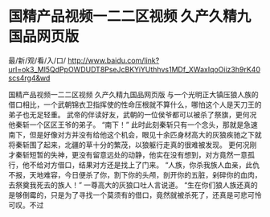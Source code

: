 # 国精产品视频一二二区视频 久产久精九国品网页版

最/新/观/看/入/口/ http://www.baidu.com/link?url=ok3_Ml5QdPpOWDUDT8PseJcBKYiYUthhvs1MDf_XWaxIqoOiiz3h9rK40scs4rg4&wd

国精产品视频一二二区视频 久产久精九国品网页版
 与一个光明正大镇压狼人族的借口相比，一个武朝锦衣卫指挥使的性命压根就不算什么，哪怕这个人是天刀王的弟子也无足轻重。
    武帝的伴读好友，武朝的一位侯爷都可以被杀了祭旗，更何况他秦斩一个区区王爷的弟子。
    “南下！”
    此时此刻秦斩只有一个念头，那就是急速南下，但是好像对方并没有给他这个机会，眼见十余匹身材高大的灰狼疾驰之下就将秦斩围了起来，北疆的草十分的繁茂，以狼躯行走真的很难被发现。
    更何况刚才秦斩短暂的失神，更没有留意远处的动静，他实在没有想到，对方竟然一意孤行，他不给对方借口，结果对方还是找上了门来。
    “人族，你杀我族人血亲，此仇不报，天地难容，今日便杀了你，割下你的头颅，剖开你的五脏，剁碎你的血肉，去祭奠我死去的族人！”
    一尊高大的灰狼口吐人言说道。
    “生在你们狼人族还真的是够倒霉的，只是为了寻找一个莫须有的借口，竟然就被杀死了，还真是可悲可怜可叹。不过

